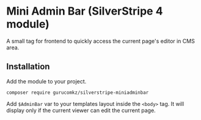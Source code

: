 # Mini Admin Bar (SilverStripe 4 module)

A small tag for frontend to quickly access the current page's editor in CMS area.

## Installation

Add the module to your project.
```
composer require gurucomkz/silverstripe-miniadminbar
```
Add `$AdminBar` var to your templates layout inside the `<body>` tag. It will display only if the current viewer can edit the current page.


